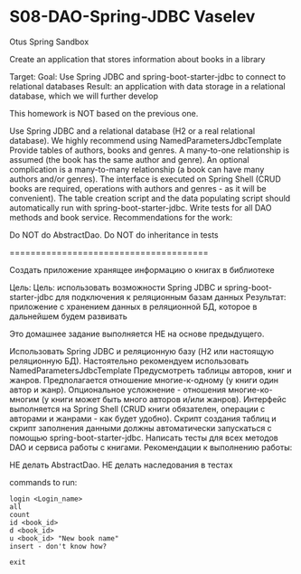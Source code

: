# S08-DAO-Spring-JDBC Vaselev
Otus Spring Sandbox

Create an application that stores information about books in a library

Target:
Goal: Use Spring JDBC and spring-boot-starter-jdbc to connect to relational databases
Result: an application with data storage in a relational database, which we will further develop

This homework is NOT based on the previous one.

Use Spring JDBC and a relational database (H2 or a real relational database). We highly recommend using NamedParametersJdbcTemplate
Provide tables of authors, books and genres.
A many-to-one relationship is assumed (the book has the same author and genre). An optional complication is a many-to-many relationship (a book can have many authors and/or genres).
The interface is executed on Spring Shell (CRUD books are required, operations with authors and genres - as it will be convenient).
The table creation script and the data populating script should automatically run with spring-boot-starter-jdbc.
Write tests for all DAO methods and book service.
Recommendations for the work:

Do NOT do AbstractDao.
Do NOT do inheritance in tests


====================================== 

Создать приложение хранящее информацию о книгах в библиотеке

Цель:
Цель: использовать возможности Spring JDBC и spring-boot-starter-jdbc для подключения к реляционным базам данных
Результат: приложение с хранением данных в реляционной БД, которое в дальнейшем будем развивать

Это домашнее задание выполняется НЕ на основе предыдущего.

Использовать Spring JDBC и реляционную базу (H2 или настоящую реляционную БД). Настоятельно рекомендуем использовать NamedParametersJdbcTemplate
Предусмотреть таблицы авторов, книг и жанров.
Предполагается отношение многие-к-одному (у книги один автор и жанр). Опциональное усложнение - отношения многие-ко-многим (у книги может быть много авторов и/или жанров).
Интерфейс выполняется на Spring Shell (CRUD книги обязателен, операции с авторами и жанрами - как будет удобно).
Скрипт создания таблиц и скрипт заполнения данными должны автоматически запускаться с помощью spring-boot-starter-jdbc.
Написать тесты для всех методов DAO и сервиса работы с книгами.
Рекомендации к выполнению работы:

НЕ делать AbstractDao.
НЕ делать наследования в тестах


commands to run: 

    login <Login_name>
    all
    count
    id <book_id>
    d <book_id>
    u <book_id> "New book name"
    insert - don't know how? 
    
    exit

